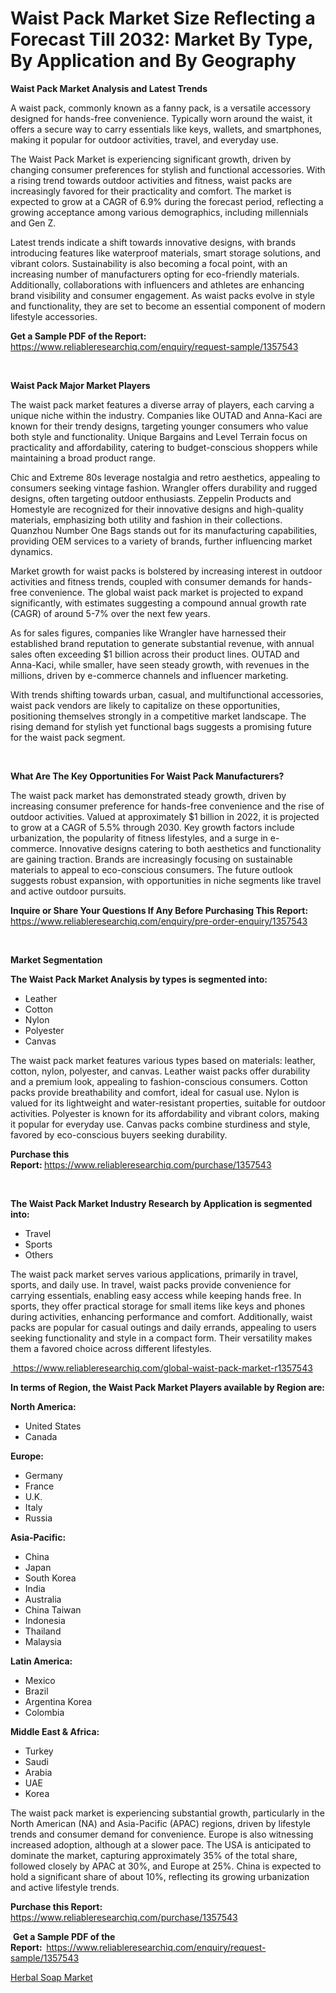 <p><h1>Waist Pack Market Size Reflecting a Forecast Till 2032: Market By Type, By Application and By Geography</h1></p><p><strong>Waist Pack Market Analysis and Latest Trends</strong></p>
<p><p>A waist pack, commonly known as a fanny pack, is a versatile accessory designed for hands-free convenience. Typically worn around the waist, it offers a secure way to carry essentials like keys, wallets, and smartphones, making it popular for outdoor activities, travel, and everyday use. </p><p>The Waist Pack Market is experiencing significant growth, driven by changing consumer preferences for stylish and functional accessories. With a rising trend towards outdoor activities and fitness, waist packs are increasingly favored for their practicality and comfort. The market is expected to grow at a CAGR of 6.9% during the forecast period, reflecting a growing acceptance among various demographics, including millennials and Gen Z.</p><p>Latest trends indicate a shift towards innovative designs, with brands introducing features like waterproof materials, smart storage solutions, and vibrant colors. Sustainability is also becoming a focal point, with an increasing number of manufacturers opting for eco-friendly materials. Additionally, collaborations with influencers and athletes are enhancing brand visibility and consumer engagement. As waist packs evolve in style and functionality, they are set to become an essential component of modern lifestyle accessories.</p></p>
<p><strong>Get a Sample PDF of the Report:&nbsp;</strong> <a href="https://www.reliableresearchiq.com/enquiry/request-sample/1357543?utm_campaign=2284&utm_medium=2&utm_source=Github&utm_content=ia&utm_term=05042025&utm_id=waist-pack">https://www.reliableresearchiq.com/enquiry/request-sample/1357543</a></p>
<p>&nbsp;</p>
<p><strong>Waist Pack Major Market Players</strong></p>
<p><p>The waist pack market features a diverse array of players, each carving a unique niche within the industry. Companies like OUTAD and Anna-Kaci are known for their trendy designs, targeting younger consumers who value both style and functionality. Unique Bargains and Level Terrain focus on practicality and affordability, catering to budget-conscious shoppers while maintaining a broad product range.</p><p>Chic and Extreme 80s leverage nostalgia and retro aesthetics, appealing to consumers seeking vintage fashion. Wrangler offers durability and rugged designs, often targeting outdoor enthusiasts. Zeppelin Products and Homestyle are recognized for their innovative designs and high-quality materials, emphasizing both utility and fashion in their collections. Quanzhou Number One Bags stands out for its manufacturing capabilities, providing OEM services to a variety of brands, further influencing market dynamics.</p><p>Market growth for waist packs is bolstered by increasing interest in outdoor activities and fitness trends, coupled with consumer demands for hands-free convenience. The global waist pack market is projected to expand significantly, with estimates suggesting a compound annual growth rate (CAGR) of around 5-7% over the next few years.</p><p>As for sales figures, companies like Wrangler have harnessed their established brand reputation to generate substantial revenue, with annual sales often exceeding $1 billion across their product lines. OUTAD and Anna-Kaci, while smaller, have seen steady growth, with revenues in the millions, driven by e-commerce channels and influencer marketing.</p><p>With trends shifting towards urban, casual, and multifunctional accessories, waist pack vendors are likely to capitalize on these opportunities, positioning themselves strongly in a competitive market landscape. The rising demand for stylish yet functional bags suggests a promising future for the waist pack segment.</p></p>
<p>&nbsp;</p>
<p><strong>What Are The Key Opportunities For Waist Pack Manufacturers?</strong></p>
<p><p>The waist pack market has demonstrated steady growth, driven by increasing consumer preference for hands-free convenience and the rise of outdoor activities. Valued at approximately $1 billion in 2022, it is projected to grow at a CAGR of 5.5% through 2030. Key growth factors include urbanization, the popularity of fitness lifestyles, and a surge in e-commerce. Innovative designs catering to both aesthetics and functionality are gaining traction. Brands are increasingly focusing on sustainable materials to appeal to eco-conscious consumers. The future outlook suggests robust expansion, with opportunities in niche segments like travel and active outdoor pursuits.</p></p>
<p><strong>Inquire or Share Your Questions If Any Before Purchasing This Report:</strong> <a href="https://www.reliableresearchiq.com/enquiry/pre-order-enquiry/1357543?utm_campaign=2284&utm_medium=2&utm_source=Github&utm_content=ia&utm_term=05042025&utm_id=waist-pack">https://www.reliableresearchiq.com/enquiry/pre-order-enquiry/1357543</a></p>
<p>&nbsp;</p>
<p><strong>Market Segmentation</strong></p>
<p><strong>The Waist Pack Market Analysis by types is segmented into:</strong></p>
<p><ul><li>Leather</li><li>Cotton</li><li>Nylon</li><li>Polyester</li><li>Canvas</li></ul></p>
<p><p>The waist pack market features various types based on materials: leather, cotton, nylon, polyester, and canvas. Leather waist packs offer durability and a premium look, appealing to fashion-conscious consumers. Cotton packs provide breathability and comfort, ideal for casual use. Nylon is valued for its lightweight and water-resistant properties, suitable for outdoor activities. Polyester is known for its affordability and vibrant colors, making it popular for everyday use. Canvas packs combine sturdiness and style, favored by eco-conscious buyers seeking durability.</p></p>
<p><strong>Purchase this Report:&nbsp;</strong><a href="https://www.reliableresearchiq.com/purchase/1357543?utm_campaign=2284&utm_medium=2&utm_source=Github&utm_content=ia&utm_term=05042025&utm_id=waist-pack">https://www.reliableresearchiq.com/purchase/1357543</a></p>
<p>&nbsp;</p>
<p><strong>The Waist Pack Market Industry Research by Application is segmented into:</strong></p>
<p><ul><li>Travel</li><li>Sports</li><li>Others</li></ul></p>
<p><p>The waist pack market serves various applications, primarily in travel, sports, and daily use. In travel, waist packs provide convenience for carrying essentials, enabling easy access while keeping hands free. In sports, they offer practical storage for small items like keys and phones during activities, enhancing performance and comfort. Additionally, waist packs are popular for casual outings and daily errands, appealing to users seeking functionality and style in a compact form. Their versatility makes them a favored choice across different lifestyles.</p></p>
<p><a href="https://www.reliableresearchiq.com/global-waist-pack-market-r1357543?utm_campaign=2284&utm_medium=2&utm_source=Github&utm_content=ia&utm_term=05042025&utm_id=waist-pack">&nbsp;https://www.reliableresearchiq.com/global-waist-pack-market-r1357543</a></p>
<p><strong>In terms of Region, the Waist Pack Market Players available by Region are:</strong></p>
<p>
    <p> <strong> North America: </strong>
        <ul>
            <li>United States</li>
            <li>Canada</li>
        </ul>
        </p> 
    <p> <strong> Europe: </strong>
        <ul>
            <li>Germany</li>
            <li>France</li>
            <li>U.K.</li>
            <li>Italy</li>
            <li>Russia</li>
        </ul>
        </p> 
    <p> <strong> Asia-Pacific: </strong>
        <ul>
            <li>China</li>
            <li>Japan</li>
            <li>South Korea</li>
            <li>India</li>
            <li>Australia</li>
            <li>China Taiwan</li>
            <li>Indonesia</li>
            <li>Thailand</li>
            <li>Malaysia</li>
        </ul>
        </p> 
    <p> <strong> Latin America: </strong>
        <ul>
            <li>Mexico</li>
            <li>Brazil</li>
            <li>Argentina Korea</li>
            <li>Colombia</li>
        </ul>
        </p> 
    <p> <strong> Middle East & Africa: </strong>
        <ul>
            <li>Turkey</li>
            <li>Saudi</li>
            <li>Arabia</li>
            <li>UAE</li>
            <li>Korea</li>
        </ul>
    </p>
    </p>
<p><p>The waist pack market is experiencing substantial growth, particularly in the North American (NA) and Asia-Pacific (APAC) regions, driven by lifestyle trends and consumer demand for convenience. Europe is also witnessing increased adoption, although at a slower pace. The USA is anticipated to dominate the market, capturing approximately 35% of the total share, followed closely by APAC at 30%, and Europe at 25%. China is expected to hold a significant share of about 10%, reflecting its growing urbanization and active lifestyle trends.</p></p>
<p><strong>Purchase this Report: </strong><a href="https://www.reliableresearchiq.com/purchase/1357543?utm_campaign=2284&utm_medium=2&utm_source=Github&utm_content=ia&utm_term=05042025&utm_id=waist-pack">https://www.reliableresearchiq.com/purchase/1357543</a></p>
<p>&nbsp;<strong>Get a Sample PDF of the Report:&nbsp;&nbsp;</strong><a href="https://www.reliableresearchiq.com/enquiry/request-sample/1357543?utm_campaign=2284&utm_medium=2&utm_source=Github&utm_content=ia&utm_term=05042025&utm_id=waist-pack">https://www.reliableresearchiq.com/enquiry/request-sample/1357543</a></p>
<p><strong></strong></p>
<p><p><a href="https://github.com/SanjidaMahmud54/Market-Research-Report-List-2/blob/main/herbal-soap-market.md?utm_campaign=2284&utm_medium=2&utm_source=Github&utm_content=ia&utm_term=05042025&utm_id=waist-pack">Herbal Soap Market</a></p></p>